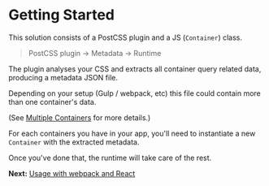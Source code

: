 # Getting Started

This solution consists of a PostCSS plugin and a JS (`Container`) class.

> PostCSS plugin → Metadata → Runtime

The plugin analyses your CSS and extracts all container query related
data, producing a metadata JSON file.

Depending on your setup (Gulp / webpack, etc) this file could contain more than
one container's data.

(See [Multiple Containers](multiple-containers.md) for more details.)

For each containers you have in your app, you'll need to instantiate a new
`Container` with the extracted metadata.

Once you've done that, the runtime will take care of the rest.

**Next:** [Usage with webpack and React](webpack-and-react.md)
